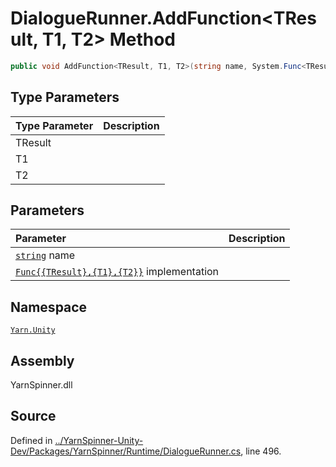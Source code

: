 # DialogueRunner.AddFunction<TResult, T1, T2> Method


```csharp
public void AddFunction<TResult, T1, T2>(string name, System.Func<TResult, T1, T2> implementation)
```

## Type Parameters
|Type Parameter|Description|
|:---|:---|
|TResult||
|T1||
|T2||
## Parameters
|Parameter|Description|
|:---|:---|
|[`string`](https://docs.microsoft.com/dotnet/api/System.String) name||
|[`Func{{TResult},{T1},{T2}}`](https://docs.microsoft.com/dotnet/api/System.Func{{TResult},{T1},{T2}}) implementation||


## Namespace
[`Yarn.Unity`](/api/csharp/yarn.unity/README.md)

## Assembly
YarnSpinner.dll

## Source
Defined in [../YarnSpinner-Unity-Dev/Packages/YarnSpinner/Runtime/DialogueRunner.cs](https://github.com/YarnSpinnerTool/YarnSpinner-Unity//blob/develop/Runtime/DialogueRunner.cs#L496), line 496.
